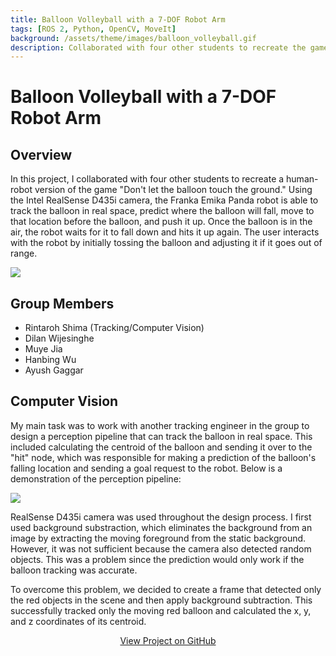 ```yaml
---
title: Balloon Volleyball with a 7-DOF Robot Arm
tags: [ROS 2, Python, OpenCV, MoveIt]
background: /assets/theme/images/balloon_volleyball.gif
description: Collaborated with four other students to recreate the game "Don't let the balloon touch the ground" with a Franka Emika Panda robot.
---
```


# Balloon Volleyball with a 7-DOF Robot Arm

## Overview
In this project, I collaborated with four other students to recreate a human-robot version of the game "Don't let the balloon touch the ground." Using the Intel RealSense D435i camera, the Franka Emika Panda robot is able to track the balloon in real space, predict where the balloon will fall, move to that location before the balloon, and push it up. Once the balloon is in the air, the robot waits for it to fall down and hits it up again. The user interacts with the robot by initially tossing the balloon and adjusting it if it goes out of range.

<img src="/assets/theme/images/balloon_volleyball.gif" />

## Group Members
* Rintaroh Shima (Tracking/Computer Vision)
* Dilan Wijesinghe
* Muye Jia
* Hanbing Wu
* Ayush Gaggar

## Computer Vision
My main task was to work with another tracking engineer in the group to design a perception pipeline that can track the balloon in real space. This included calculating the centroid of the balloon and sending it over to the "hit" node, which was responsible for making a prediction of the balloon's falling location and sending a goal request to the robot. Below is a demonstration of the perception pipeline:

<img src="/assets/theme/images/balloon_tracking.gif" />

RealSense D435i camera was used throughout the design process. I first used background substraction, which eliminates the background from an image by extracting the moving foreground from the static background. However, it was not sufficient because the camera also detected random objects. This was a problem since the prediction would only work if the balloon tracking was accurate.

To overcome this problem, we decided to create a frame that detected only the red objects in the scene and then apply background subtraction. This successfully tracked only the moving red balloon and calculated the x, y, and z coordinates of its centroid.

<div style="text-align: center;">
    <a href="https://github.com/r-shima/AirTrafficControl" class="btn btn-outline-primary" role="button">View Project on GitHub</a>
</div>